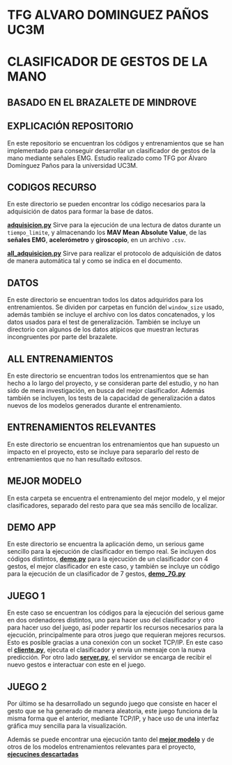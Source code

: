 # TFG ALVARO DOMINGUEZ PAÑOS UC3M

# CLASIFICADOR DE GESTOS DE LA MANO
## BASADO EN EL BRAZALETE DE MINDROVE

## EXPLICACIÓN REPOSITORIO
En este repositorio se encuentran los códigos y entrenamientos que se han implementado para conseguir desarrollar un clasificador de gestos de la mano mediante señales EMG. Estudio realizado como TFG por Álvaro Domínguez Paños para la universidad UC3M.

## CODIGOS RECURSO

En este directorio se pueden encontrar los código necesarios para la adquisición de datos para formar la base de datos.

[**adquisicion.py**](CODIGOS%20RECURSO/adquisicion.py)
Sirve para la ejecución de una lectura de datos durante un `tiempo_limite`, y almacenando los **MAV Mean Absolute Value**, de las **señales EMG**, **acelerómetro** y **giroscopio**, en un archivo `.csv`.


[**all_adquisicion.py**](CODIGOS%20RECURSO/all_adquisicion.py)
Sirve para realizar el protocolo de adquisición de datos de manera automática tal y como se indica en el documento.


## DATOS
En este directorio se encuentran todos los datos adquiridos para los entrenamientos. Se dividen por carpetas en función del `window_size` usado, además también se incluye el archivo con los datos concatenados, y los datos usados para el test de generalización. También se incluye un directorio con algunos de los datos atípicos que muestran lecturas incongruentes por parte del brazalete.

## ALL ENTRENAMIENTOS
En este directorio se encuentran todos los entrenamientos que se han hecho a lo largo del proyecto, y se consideran parte del estudio, y no han sido de mera investigación, en busca del mejor clasificador. Además también se incluyen, los tests de la capacidad de generalización a datos nuevos de los modelos generados durante el entrenamiento.

## ENTRENAMIENTOS RELEVANTES
En este directorio se encuentran los entrenamientos que han supuesto un impacto en el proyecto, esto se incluye para separarlo del resto de entrenamientos que no han resultado exitosos.

## MEJOR MODELO
En esta carpeta se encuentra el entrenamiento del mejor modelo, y el mejor clasificadores, separado del resto para que sea más sencillo de localizar.

## DEMO APP
En este directorio se encuentra la aplicación demo, un serious game sencillo para la ejecución de clasificador en tiempo real. Se incluyen dos códigos distintos, [**demo.py**](DEMO%20APP/demo.py) para la ejecución de un clasificador con 4 gestos, el mejor clasificador en este caso, y también se incluye un código para la ejecución de un clasificador de 7 gestos, [**demo_7G.py**](DEMO%20APP/demo_7G.py)

## JUEGO 1
En este caso se encuentran los códigos para la ejecución del serious game en dos ordenadores distintos, uno para hacer uso del clasificador y otro para hacer uso del juego, así poder repartir los recursos necesarios para la ejecución, principalmente para otros juego que requieran mejores recursos. Esto es posible gracias a una conexión con un socket TCP/IP. En este caso el [**cliente.py**](JUEGO%201/cliente.py), ejecuta el clasificador y envía un mensaje con la nueva predicción. Por otro lado [**server.py**](JUEGO%201/server.py), el servidor se encarga de recibir el nuevo gestos e interactuar con este en el juego.

## JUEGO 2
Por último se ha desarrollado un segundo juego que consiste en hacer el gesto que se ha generado de manera aleatoria, este juego funciona de la misma forma que el anterior, mediante TCP/IP, y hace uso de una interfaz gráfica muy sencilla para la visualización. 

Además se puede encontrar una ejecución tanto del [**mejor modelo**](https://youtu.be/bM__-uxg694) y de otros de los modelos entrenamientos relevantes para el proyecto, [**ejecucines descartadas**](https://youtu.be/rQ9JOnSBLYA)
